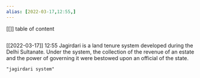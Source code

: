 ```yaml
---
alias: [2022-03-17,12:55,]
---
```

[[]]
table of content
```toc
```

[[2022-03-17]] 12:55
Jagirdari is a land tenure system developed during the Delhi Sultanate.
Under the system, the collection of the revenue of an estate and the power of governing it were bestowed upon an official of the state.
```query
"jagirdari system"
```
